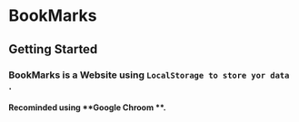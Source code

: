 # BookMarks

## Getting Started

### BookMarks is a Website using `LocalStorage to store yor data `.

#### Recominded using **Google Chroom **.

